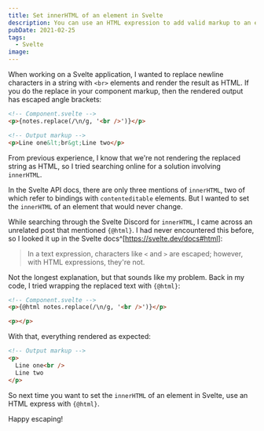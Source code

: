 ```yaml
---
title: Set innerHTML of an element in Svelte
description: You can use an HTML expression to add valid markup to an element
pubDate: 2021-02-25
tags:
  - Svelte
image:
---
```


When working on a Svelte application, I wanted to replace newline characters in a string with `<br>` elements and render the result as HTML. If you do the replace in your component markup, then the rendered output has escaped angle brackets:

```html
<!-- Component.svelte -->
<p>{notes.replace(/\n/g, '<br />')}</p>

<!-- Output markup -->
<p>Line one&lt;br&gt;Line two</p>
```

From previous experience, I know that we're not rendering the replaced string as HTML, so I tried searching online for a solution involving `innerHTML`.

In the Svelte API docs, there are only three mentions of `innerHTML`, two of which refer to bindings with `contenteditable` elements. But I wanted to set the `innerHTML` of an element that would never change.

While searching through the Svelte Discord for `innerHTML`, I came across an unrelated post that mentioned `{@html}`. I had never encountered this before, so I looked it up in the Svelte docs^[https://svelte.dev/docs#html]:

> In a text expression, characters like `<` and `>` are escaped; however, with HTML expressions, they're not.

Not the longest explanation, but that sounds like my problem. Back in my code, I tried wrapping the replaced text with `{@html}`:

```html
<!-- Component.svelte -->
<p>{@html notes.replace(/\n/g, '<br />')}</p>

<p></p>
```

With that, everything rendered as expected:

```html
<!-- Output markup -->
<p>
  Line one<br />
  Line two
</p>
```

So next time you want to set the `innerHTML` of an element in Svelte, use an HTML express with `{@html}`.

Happy escaping!
